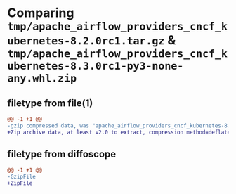 # Comparing `tmp/apache_airflow_providers_cncf_kubernetes-8.2.0rc1.tar.gz` & `tmp/apache_airflow_providers_cncf_kubernetes-8.3.0rc1-py3-none-any.whl.zip`

## filetype from file(1)

```diff
@@ -1 +1 @@
-gzip compressed data, was "apache_airflow_providers_cncf_kubernetes-8.2.0rc1.tar", last modified: Tue Apr 30 11:20:04 2024, max compression
+Zip archive data, at least v2.0 to extract, compression method=deflate
```

## filetype from diffoscope

```diff
@@ -1 +1 @@
-GzipFile
+ZipFile
```

